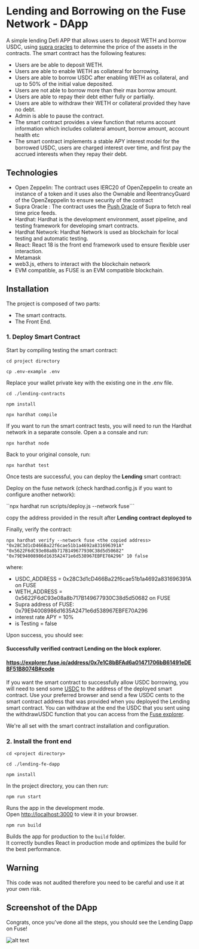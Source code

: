 # Lending and Borrowing on the Fuse Network - DApp

A simple lending Defi APP that allows users to deposit WETH and borrow USDC, using [supra oracles](https://supra.com/data/networks/fuse?version=1&nid=112&networkType=mainnet) to determine the price of the assets in the contracts. The smart contract has the following features:

- Users are be able to deposit WETH.
- Users are able to enable WETH as collateral for borrowing.
- Users are able to borrow USDC after enabling WETH as collateral, and up to 50% of the initial value deposited.
- Users are not able to borrow more than their max borrow amount.
- Users are able to repay their debt either fully or partially.
- Users are able to withdraw their WETH or collateral provided they have no debt.
- Admin is able to pause the contract.
- The smart contract provides a view function that returns account information which includes collateral amount, borrow amount, account health etc
- The smart contract implements a stable APY interest model for the borrowed USDC, users are charged interest over time, and first pay the accrued interests when they repay their debt.

## Technologies

- Open Zeppelin: The contract uses IERC20 of OpenZeppelin to create an instance of a token and it uses also the Ownable and ReentrancyGuard of the OpenZepppelin to ensure security of the contract
- Supra Oracle : The contract uses the [Push Oracle](https://docs.supra.com/docs/data-feeds/decentralized) of Supra to fetch real time price feeds.
- Hardhat: Hardhat is the development environment, asset pipeline, and testing framework for developing smart contracts.
- Hardhat Network: Hardhat Network is used as blockchain for local testing and automatic testing.
- React: React 18 is the front end framework used to ensure flexible user interaction.
- Metamask
- web3.js, ethers to interact with the blockchain network
- EVM compatible, as FUSE is an EVM compatible blockchain.

## Installation

The project is composed of two parts:
- The smart contracts. 
- The Front End.

### 1. Deploy Smart Contract

Start by compiling testing the smart contract:


 ```cd project directory```
 
 ```cp .env-example .env```  

Replace your wallet private key with the existing one in the .env file.

 ```cd ./lending-contracts```
 
 ```npm install```
 
 ```npx hardhat compile```

 If you want to run the smart contract tests, you will need to run the Hardhat network in a separate console. Open a a consale and run:

 ```npx hardhat node```

 Back to your original console, run:
 
 ```npx hardhat test```

Once tests are successful, you can deploy the **Lending** smart contract:

Deploy on the fuse network (check hardhad.config.js if you want to configure another network):

``npx hardhat run scripts/deploy.js --network fuse```

copy the address provided in the result after **Lending contract deployed to**

Finally, verify the contract:

 ```npx hardhat verify --network fuse <the copied address> "0x28C3d1cD466Ba22f6cae51b1a4692a831696391A" "0x5622F6dC93e08a8b717B149677930C38d5d50682" "0x79E94008986d1635A2471e6d538967EBFE70A296" 10 false```

where:

- USDC_ADDRESS = 0x28C3d1cD466Ba22f6cae51b1a4692a831696391A on FUSE
- WETH_ADDRESS = 0x5622F6dC93e08a8b717B149677930C38d5d50682 on FUSE
- Supra address of FUSE: 0x79E94008986d1635A2471e6d538967EBFE70A296
- interest rate APY = 10%
- is Testing = false 

Upon success, you should see:

#### Successfully verified contract Lending on the block explorer.
#### https://explorer.fuse.io/address/0x7e1C8bBFAd6a01471706bB61491eDEBF51B8074B#code

If you want the smart contract to successfully allow USDC borrowing, you will need to send some [USDC](https://explorer.fuse.io/address/0x28C3d1cD466Ba22f6cae51b1a4692a831696391A) to the address of the deployed smart contract.
Use your preferred browser and send a few USDC cents to the smart contract address that was provided when you deployed the Lending smart contract.
You can withdraw at the end the USDC that you sent using the withdrawUSDC function that you can access from the [Fuse explorer](https://explorer.fuse.io/).

We're all set with the smart contract installation and configuration.

### 2. Install the front end

 ```cd <project directory>```
 
 ```cd ./lending-fe-dapp```
 
 ```npm install```

In the project directory, you can then run:

 ```npm run start```

Runs the app in the development mode.\
Open [http://localhost:3000](http://localhost:3000) to view it in your browser.

 ```npm run build```

Builds the app for production to the `build` folder.\
It correctly bundles React in production mode and optimizes the build for the best performance.

## Warning

This code was not audited therefore you need to be careful and use it at your own risk.

## Screenshot of the DApp

Congrats, once you've done all the steps, you should see the Lending Dapp on Fuse!

![alt text](https://github.com/gilles437/Lending-on-Fuse/blob/main/lending-fe-dapp/public/Screenshot%202024-08-18%20at%2021.25.47.png)



